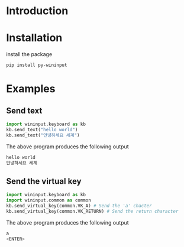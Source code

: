 # Introduction


# Installation
install the package 
```bash
pip install py-wininput
```


# Examples
## Send text
```python
import wininput.keyboard as kb
kb.send_text("hello world")
kb.send_text("안녕하세요 세계")
```

The above program produces the following output
```bash
hello world
안녕하세요 세계
```

## Send the virtual key

```python
import wininput.keyboard as kb
import wininput.common as common
kb.send_virtual_key(common.VK_A) # Send the 'a' chacter
kb.send_virtual_key(common.VK_RETURN) # Send the return character
```
The above program produces the following output
```bash 
a
<ENTER>
```


